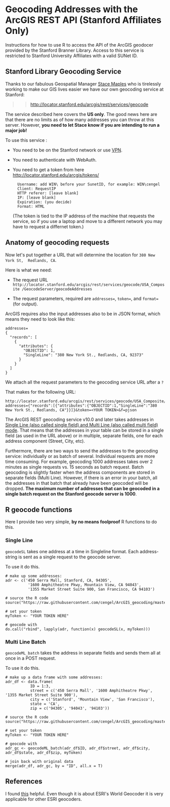 # Geocoding Addresses with the ArcGIS REST API (Stanford Affiliates Only)

Instructions for how to use R to access the API of the ArcGIS geodocer provided by the Stanford Branner Library. Access to this service is restricted to Stanford University Affiliates with a valid SUNet ID.


## Stanford Library Geocoding Service

Thanks to our fabulous Geospatial Manager [Stace Maples](https://library.stanford.edu/people/maples) who is tirelessly working to make our GIS lives easier we have our own geocoding service at Stanford:

>> http://locator.stanford.edu/arcgis/rest/services/geocode

The service described here covers the __US only__. The good news here are that there are no limits as of how many addresses you can throw at this server. However, **you need to let Stace know if you are intending to run a major job!**

To use this service :

- You need to be on the Stanford network or use [VPN](https://uit.stanford.edu/service/vpn/).
- You need to authenticate with WebAuth.
- You need to get a token from here http://locator.stanford.edu/arcgis/tokens/

        Username: add WIN\ before your SunetID, for example: WIN\cengel
        Client: RequestIP
        HTTP referer: [leave blank]
        IP:	[leave blank]
        Expiration: (you decide)
        Format: HTML

    (The token is tied to the IP address of the machine that requests the service, so if you use a laptop and move to a different network you may have to request a differnet token.)


## Anatomy of geocoding requests

Now let's put together a URL that will determine the location for `380 New York St,  Redlands, CA`.

Here is what we need:

- The request URL
    `http://locator.stanford.edu/arcgis/rest/services/geocode/USA_Composite /GeocodeServer/geocodeAddresses`

- The request parameters, required are `addresses=`, `token=`, and `format=` (for output).

ArcGIS requires also the input addresses also to be in JSON format, which means they need to look like this:

    addresses=
    {
      "records": [
        {
          "attributes": {
            "OBJECTID": 1,
            "SingleLine": "380 New York St., Redlands, CA, 92373"
          }
        }
      ]
    }


We attach all the request parameters to the geocoding service URL after a `?`

That makes for the following URL:

    http://locator.stanford.edu/arcgis/rest/services/geocode/USA_Composite/GeocodeServer/geocodeAddresses?addresses={"records":[{"attributes":{"OBJECTID":1,"SingleLine":"380 New York St., Redlands, CA"}}]}&token=<YOUR TOKEN>&f=pjson

The ArcGIS REST geocoding service v10.0 and later takes addresses in [Single Line (also called single field) and Multi Line (also called multi field) mode](http://support.esri.com/technical-article/000011000). That means that the addresses in your table can be stored in a single field (as used in the URL above) or in multiple, separate fields, one for each address component (Street, City, etc). 

Furthermore, there are two ways to send the addresses to the geocoding service: individually or as batch of several. Individual requests are more time consuming. For example, geocoding 1000 addresses takes over 2 minutes as single requests vs. 15 seconds as batch request. Batch geocoding is slightly faster when the address components are stored in separate fields (Multi Line). However, if there is an error in your batch, all the addresses in that batch that already have been geocoded will be dropped. **The maximum number of addresses that can be geocoded in a single batch request on the Stanford geocode server is 1000**.

## R geocode functions

Here I provide two very simple, **by no means foolproof** R functions to do this. 

### Single Line
`geocodeSL` takes one address at a time in Singleline format. Each address-string is sent as a single request to the geocode server.

To use it do this.

    # make up some addresses:
    adr <- c('450 Serra Mall, Stanford, CA, 94305',
              '1600 Amphitheatre Pkwy, Mountain View, CA 94043',
              '1355 Market Street Suite 900, San Francisco, CA 94103')

    # source the R code
    source("https://raw.githubusercontent.com/cengel/ArcGIS_geocoding/master/SUL_gcFunctions.R")

    # set your token
    myToken <- "YOUR TOKEN HERE"

    # geocode with
    do.call("rbind", lapply(adr, function(x) geocodeSL(x, myToken)))


### Multi Line Batch
`geocodeML_batch` takes the address in separate fields and sends them all at once in a POST request.

To use it do this.

    # make up a data frame with some addresses:
    adr_df <- data.frame(
               ID = 1:3,
               street = c('450 Serra Mall', '1600 Amphitheatre Pkwy', '1355 Market Street Suite 900'), 
               city = c('Stanford', 'Mountain View', 'San Francisco'), 
               state = 'CA', 
               zip = c('94305', '94043', '94103'))

    # source the R code
    source("https://raw.githubusercontent.com/cengel/ArcGIS_geocoding/master/SUL_gcFunctions.R")

    # set your token
    myToken <- "YOUR TOKEN HERE"
    
    # geocode with
    adr_gc <- geocodeML_batch(adr_df$ID, adr_df$street, adr_df$city, adr_df$state, adr_df$zip, myToken)
    
    # join back with original data
    merge(adr_df, adr_gc, by = "ID", all.x = T)


## References

I found [this](https://developers.arcgis.com/rest/geocode/api-reference/geocoding-geocode-addresses.htm) helpful. Even though it is about ESRI's World Geocoder it is very applicable for other ESRI geocoders.
